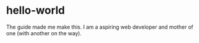 # hello-world
The guide made me make this.
I am a aspiring web developer and mother of one (with another on the way).
